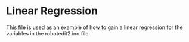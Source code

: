 # Linear Regression
This file is used as an example of how to gain a linear regression for the variables in the robotedit2.ino file. 